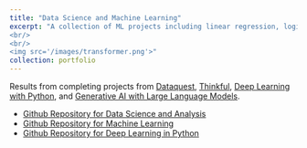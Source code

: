 ```yaml
---
title: "Data Science and Machine Learning"
excerpt: "A collection of ML projects including linear regression, logistic regression, time series analysis, unsupervised ML, and self-supervised ML. 
<br/>
<br/>
<img src='/images/transformer.png'>"
collection: portfolio
---
```

Results from completing projects from [Dataquest](https://www.dataquest.io/), [Thinkful](https://www.thinkful.com/bootcamp/data-science/), [Deep Learning with Python](https://www.manning.com/books/deep-learning-with-python), and [Generative AI with Large Language Models](https://www.deeplearning.ai/courses/generative-ai-with-llms/).

- [Github Repository for Data Science and Analysis](https://github.com/matthewshawnkehoe/Data-Analysis)
- [Github Repository for Machine Learning](https://github.com/matthewshawnkehoe/Thinkful)
- [Github Repository for Deep Learning in Python](https://github.com/matthewshawnkehoe/deep-learning-with-python-notebooks)